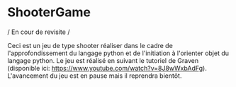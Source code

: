 # ShooterGame

/ En cour de revisite /

Ceci est un jeu de type shooter réaliser dans le cadre de l'approfondissement du langage python et de l'initiation à l'orienter objet du langage python.
Le jeu est réalisé en suivant le tutoriel de Graven (disponible ici: https://www.youtube.com/watch?v=8J8wWxbAdFg).
L'avancement du jeu est en pause mais il reprendra bientôt.
